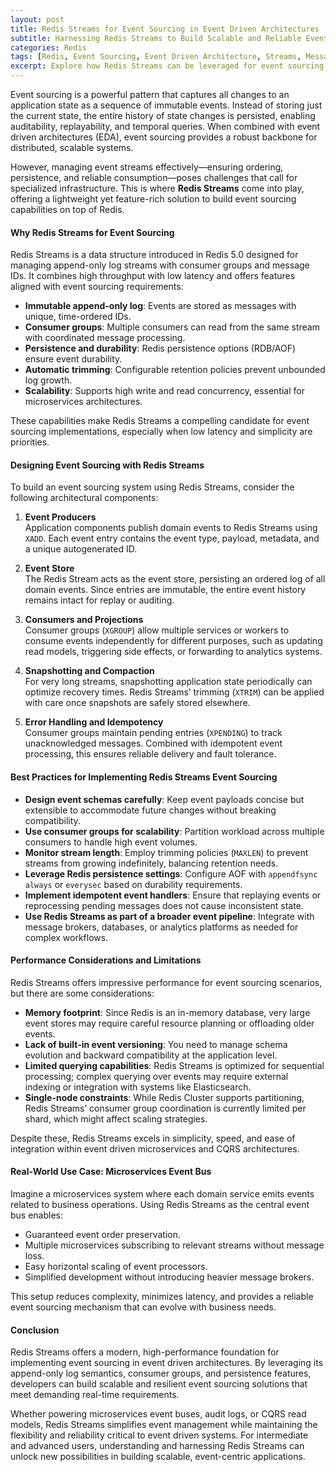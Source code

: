 ```yaml
---
layout: post
title: Redis Streams for Event Sourcing in Event Driven Architectures
subtitle: Harnessing Redis Streams to Build Scalable and Reliable Event Sourcing Systems
categories: Redis
tags: [Redis, Event Sourcing, Event Driven Architecture, Streams, Messaging, Big Data, Microservices]
excerpt: Explore how Redis Streams can be leveraged for event sourcing in event driven architectures, enabling scalable, reliable, and efficient event management for modern applications.
---
```

Event sourcing is a powerful pattern that captures all changes to an application state as a sequence of immutable events. Instead of storing just the current state, the entire history of state changes is persisted, enabling auditability, replayability, and temporal queries. When combined with event driven architectures (EDA), event sourcing provides a robust backbone for distributed, scalable systems.

However, managing event streams effectively—ensuring ordering, persistence, and reliable consumption—poses challenges that call for specialized infrastructure. This is where **Redis Streams** come into play, offering a lightweight yet feature-rich solution to build event sourcing capabilities on top of Redis.

#### Why Redis Streams for Event Sourcing

Redis Streams is a data structure introduced in Redis 5.0 designed for managing append-only log streams with consumer groups and message IDs. It combines high throughput with low latency and offers features aligned with event sourcing requirements:

- **Immutable append-only log**: Events are stored as messages with unique, time-ordered IDs.
- **Consumer groups**: Multiple consumers can read from the same stream with coordinated message processing.
- **Persistence and durability**: Redis persistence options (RDB/AOF) ensure event durability.
- **Automatic trimming**: Configurable retention policies prevent unbounded log growth.
- **Scalability**: Supports high write and read concurrency, essential for microservices architectures.

These capabilities make Redis Streams a compelling candidate for event sourcing implementations, especially when low latency and simplicity are priorities.

#### Designing Event Sourcing with Redis Streams

To build an event sourcing system using Redis Streams, consider the following architectural components:

1. **Event Producers**  
   Application components publish domain events to Redis Streams using `XADD`. Each event entry contains the event type, payload, metadata, and a unique autogenerated ID.

2. **Event Store**  
   The Redis Stream acts as the event store, persisting an ordered log of all domain events. Since entries are immutable, the entire event history remains intact for replay or auditing.

3. **Consumers and Projections**  
   Consumer groups (`XGROUP`) allow multiple services or workers to consume events independently for different purposes, such as updating read models, triggering side effects, or forwarding to analytics systems.

4. **Snapshotting and Compaction**  
   For very long streams, snapshotting application state periodically can optimize recovery times. Redis Streams’ trimming (`XTRIM`) can be applied with care once snapshots are safely stored elsewhere.

5. **Error Handling and Idempotency**  
   Consumer groups maintain pending entries (`XPENDING`) to track unacknowledged messages. Combined with idempotent event processing, this ensures reliable delivery and fault tolerance.

#### Best Practices for Implementing Redis Streams Event Sourcing

- **Design event schemas carefully**: Keep event payloads concise but extensible to accommodate future changes without breaking compatibility.
- **Use consumer groups for scalability**: Partition workload across multiple consumers to handle high event volumes.
- **Monitor stream length**: Employ trimming policies (`MAXLEN`) to prevent streams from growing indefinitely, balancing retention needs.
- **Leverage Redis persistence settings**: Configure AOF with `appendfsync always` or `everysec` based on durability requirements.
- **Implement idempotent event handlers**: Ensure that replaying events or reprocessing pending messages does not cause inconsistent state.
- **Use Redis Streams as part of a broader event pipeline**: Integrate with message brokers, databases, or analytics platforms as needed for complex workflows.

#### Performance Considerations and Limitations

Redis Streams offers impressive performance for event sourcing scenarios, but there are some considerations:

- **Memory footprint**: Since Redis is an in-memory database, very large event stores may require careful resource planning or offloading older events.
- **Lack of built-in event versioning**: You need to manage schema evolution and backward compatibility at the application level.
- **Limited querying capabilities**: Redis Streams is optimized for sequential processing; complex querying over events may require external indexing or integration with systems like Elasticsearch.
- **Single-node constraints**: While Redis Cluster supports partitioning, Redis Streams’ consumer group coordination is currently limited per shard, which might affect scaling strategies.

Despite these, Redis Streams excels in simplicity, speed, and ease of integration within event driven microservices and CQRS architectures.

#### Real-World Use Case: Microservices Event Bus

Imagine a microservices system where each domain service emits events related to business operations. Using Redis Streams as the central event bus enables:

- Guaranteed event order preservation.
- Multiple microservices subscribing to relevant streams without message loss.
- Easy horizontal scaling of event processors.
- Simplified development without introducing heavier message brokers.

This setup reduces complexity, minimizes latency, and provides a reliable event sourcing mechanism that can evolve with business needs.

#### Conclusion

Redis Streams offers a modern, high-performance foundation for implementing event sourcing in event driven architectures. By leveraging its append-only log semantics, consumer groups, and persistence features, developers can build scalable and resilient event sourcing solutions that meet demanding real-time requirements.

Whether powering microservices event buses, audit logs, or CQRS read models, Redis Streams simplifies event management while maintaining the flexibility and reliability critical to event driven systems. For intermediate and advanced users, understanding and harnessing Redis Streams can unlock new possibilities in building scalable, event-centric applications.
